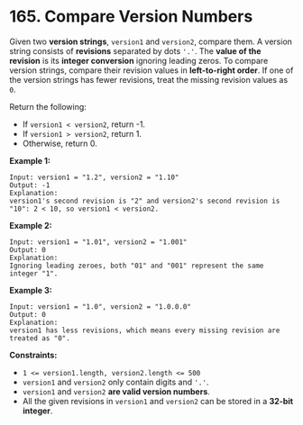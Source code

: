 # 165. Compare Version Numbers
Given two **version strings**, `version1` and `version2`, compare them. A version string consists of **revisions** separated by dots `'.'`. The **value of the revision** is its **integer conversion** ignoring leading zeros. To compare version strings, compare their revision values in **left-to-right order**. If one of the version strings has fewer revisions, treat the missing revision values as `0`.

Return the following:  
- If `version1 < version2`, return -1.  
- If `version1 > version2`, return 1.  
- Otherwise, return 0.


**Example 1:**
```
Input: version1 = "1.2", version2 = "1.10"
Output: -1
Explanation:
version1's second revision is "2" and version2's second revision is "10": 2 < 10, so version1 < version2.
```

**Example 2:**
```
Input: version1 = "1.01", version2 = "1.001"
Output: 0
Explanation:
Ignoring leading zeroes, both "01" and "001" represent the same integer "1".
```

**Example 3:**
```
Input: version1 = "1.0", version2 = "1.0.0.0"
Output: 0
Explanation:
version1 has less revisions, which means every missing revision are treated as "0".
```

**Constraints:**
- `1 <= version1.length, version2.length <= 500`
- `version1` and `version2` only contain digits and `'.'`.
- `version1` and `version2` **are valid version numbers**.
- All the given revisions in `version1` and `version2` can be stored in a **32-bit integer**.
